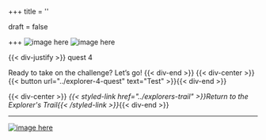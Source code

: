 +++
title = ''

draft = false

+++
![image here](../images/explorer-4.png#center)
![image here](../images/admin-adventure.png#center)

{{< div-justify >}}
quest 4

Ready to take on the challenge? Let’s go!
{{< div-end >}}
{{< div-center >}}{{< button url="../explorer-4-quest" text="Test" >}}{{< div-end >}}

{{< div-center >}}
*{{< styled-link href="../explorers-trail" >}}Return to the Explorer's Trail{{< /styled-link >}}*{{< div-end >}}

___


[![image here](../images/lost-icon.png#center)](../lost)